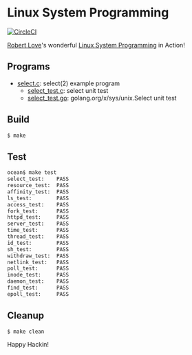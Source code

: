 # Linux System Programming

[![CircleCI]](https://circleci.com/gh/keinohguchi/workflows/lsp)

[Robert Love]'s wonderful [Linux System Programming] in Action!

[Robert Love]: https://rlove.org/
[CircleCI]: https://circleci.com/gh/keinohguchi/lsp.svg?style=svg
[Linux System Programming]: http://shop.oreilly.com/product/0636920026891.do

## Programs

- [select.c](select.c): select(2) example program
  - [select_test.c](select_test.c): select unit test
  - [select_test.go](select_test.go): golang.org/x/sys/unix.Select unit test

## Build

```sh
$ make
```

## Test

```sh
ocean$ make test
select_test:    PASS
resource_test:  PASS
affinity_test:  PASS
ls_test:        PASS
access_test:    PASS
fork_test:      PASS
httpd_test:     PASS
server_test:    PASS
time_test:      PASS
thread_test:    PASS
id_test:        PASS
sh_test:        PASS
withdraw_test:  PASS
netlink_test:   PASS
poll_test:      PASS
inode_test:     PASS
daemon_test:    PASS
find_test:      PASS
epoll_test:     PASS
```

## Cleanup

```sh
$ make clean
```

Happy Hackin!
